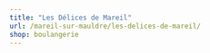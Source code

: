 ```yaml
---
title: "Les Délices de Mareil"
url: /mareil-sur-mauldre/les-delices-de-mareil/
shop: boulangerie
---
```

